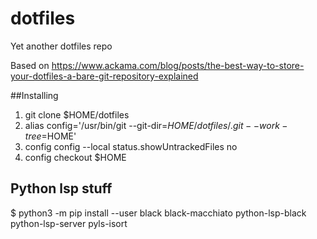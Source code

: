# dotfiles
Yet another dotfiles repo

Based on
https://www.ackama.com/blog/posts/the-best-way-to-store-your-dotfiles-a-bare-git-repository-explained

##Installing
1. git clone <remote-git-repo-url> $HOME/dotfiles
2. alias config='/usr/bin/git --git-dir=$HOME/dotfiles/.git --work-tree=$HOME'
3. config config --local status.showUntrackedFiles no
4. config checkout $HOME

## Python lsp stuff
$ python3 -m pip install --user black black-macchiato python-lsp-black python-lsp-server pyls-isort

